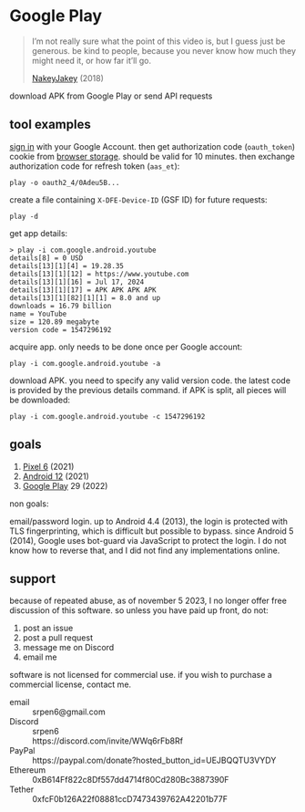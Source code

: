 # Google Play

> I’m not really sure what the point of this video is, but I guess just be
> generous. be kind to people, because you never know how much they might need
> it, or how far it’ll go.
>
> [NakeyJakey](//youtube.com/watch?v=Cr0UYNKmrUs) (2018)

download APK from Google Play or send API requests

## tool examples

[sign in](//accounts.google.com/embedded/setup/v2/android) with your Google
Account. then get authorization code (`oauth_token`) cookie from
[browser&nbsp;storage][1]. should be valid for 10 minutes. then exchange
authorization code for refresh token (`aas_et`):

~~~
play -o oauth2_4/0Adeu5B...
~~~

[1]://firefox-source-docs.mozilla.org/devtools-user/storage_inspector

create a file containing `X-DFE-Device-ID` (GSF ID) for future requests:

~~~
play -d
~~~

get app details:

~~~
> play -i com.google.android.youtube
details[8] = 0 USD
details[13][1][4] = 19.28.35
details[13][1][12] = https://www.youtube.com
details[13][1][16] = Jul 17, 2024
details[13][1][17] = APK APK APK APK
details[13][1][82][1][1] = 8.0 and up
downloads = 16.79 billion
name = YouTube
size = 120.89 megabyte
version code = 1547296192
~~~

acquire app. only needs to be done once per Google account:

~~~
play -i com.google.android.youtube -a
~~~

download APK. you need to specify any valid version code. the latest code is
provided by the previous details command. if APK is split, all pieces will be
downloaded:

~~~
play -i com.google.android.youtube -c 1547296192
~~~

## goals

1. [Pixel 6](//wikipedia.org/wiki/Pixel_6) (2021)
2. [Android 12](//wikipedia.org/wiki/Android_12) (2021)
3. [Google Play](//wikipedia.org/wiki/Google_Play) 29 (2022)

non goals:

email/password login. up to Android 4.4 (2013), the login is protected with TLS
fingerprinting, which is difficult but possible to bypass. since Android 5
(2014), Google uses bot-guard via JavaScript to protect the login. I do not
know how to reverse that, and I did not find any implementations online.

## support

because of repeated abuse, as of november 5 2023, I no longer offer free
discussion of this software. so unless you have paid up front, do not:

1. post an issue
2. post a pull request
3. message me on Discord
4. email me

software is not licensed for commercial use. if you wish to purchase a
commercial license, contact me.

<dl>
   <dt>email</dt>
      <dd>srpen6@gmail.com</dd>
   <dt>Discord</dt>
      <dd>srpen6</dd>
      <dd>https://discord.com/invite/WWq6rFb8Rf</dd>
   <dt>PayPal</dt>
      <dd>https://paypal.com/donate?hosted_button_id=UEJBQQTU3VYDY</dd>
   <dt>Ethereum</dt>
      <dd>0xB614Ff822c8Df557dd4714f80Cd280Bc3887390F</dd>
   <dt>Tether</dt>
      <dd>0xfcF0b126A22f08881ccD7473439762A42201b77F</dd>
</dl>
